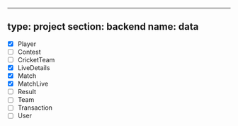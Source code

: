 
---
type: project
section: backend
name: data 
---

- [x] Player
- [ ] Contest
- [ ] CricketTeam
- [x] LiveDetails
- [x] Match
- [x] MatchLive
- [ ] Result
- [ ] Team
- [ ] Transaction
- [ ] User
